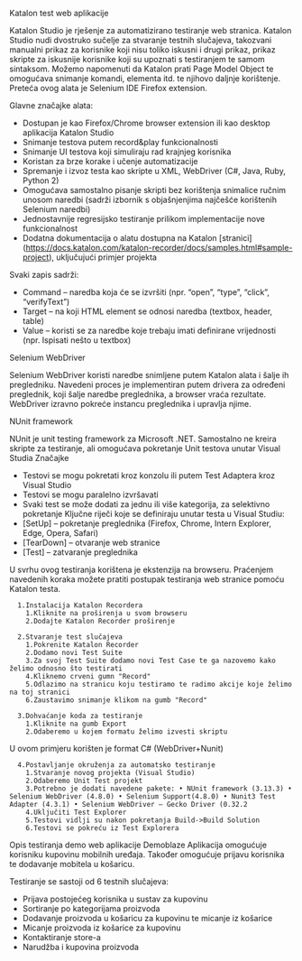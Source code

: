 Katalon test web aplikacije

  Katalon Studio je rješenje za automatizirano testiranje web stranica. 
  Katalon Studio nudi dvostruko sučelje za stvaranje testnih slučajeva, 
  takozvani manualni prikaz za korisnike koji nisu toliko iskusni i drugi prikaz, 
  prikaz skripte za iskusnije korisnike koji su upoznati s testiranjem te samom sintaksom. 
  Možemo napomenuti da Katalon prati Page Model Object te omogućava snimanje komandi, elementa itd. te njihovo daljnje korištenje. 
  Preteća ovog alata je Selenium IDE Firefox extension.

Glavne značajke alata:
  -	Dostupan je kao Firefox/Chrome browser extension ili kao desktop aplikacija Katalon Studio
  -	Snimanje testova putem record&play funkcionalnosti
  -	Snimanje UI testova koji simuliraju rad krajnjeg korisnika
  -	Koristan za brze korake i učenje automatizacije
  -	Spremanje i izvoz testa kao skripte u XML, WebDriver (C#, Java, Ruby, Python 2)
  -	Omogućava samostalno pisanje skripti bez korištenja snimalice ručnim unosom naredbi (sadrži izbornik s objašnjenjima najčešće korištenih Selenium naredbi)
  -	Jednostavnije regresijsko testiranje prilikom implementacije nove funkcionalnost
  -	Dodatna dokumentacija o alatu dostupna na Katalon [stranici] 
  (https://docs.katalon.com/katalon-recorder/docs/samples.html#sample-project), uključujući primjer projekta
  
Svaki zapis sadrži:
  -	Command – naredba koja će se izvršiti (npr. “open”, “type”, “click”, “verifyText”)
  -	Target – na koji HTML element se odnosi naredba (textbox, header, table)
  -	Value – koristi se za naredbe koje trebaju imati definirane vrijednosti (npr. Ispisati nešto u textbox)


Selenium WebDriver

Selenium WebDriver koristi naredbe snimljene putem Katalon alata i šalje ih pregledniku. 
Navedeni proces je implementiran putem drivera za određeni preglednik, koji šalje naredbe preglednika, 
a browser vraća rezultate. WebDriver izravno pokreće instancu preglednika i upravlja njime.


NUnit framework

NUnit je unit testing framework za Microsoft .NET. Samostalno ne kreira skripte za testiranje, 
ali omogućava pokretanje Unit testova unutar Visual Studia Značajke
  -	Testovi se mogu pokretati kroz konzolu ili putem Test Adaptera kroz Visual Studio
  -	Testovi se mogu paralelno izvršavati
  -	Svaki test se može dodati za jednu ili više kategorija, za selektivno pokretanje
Ključne riječi koje se definiraju unutar testa u Visual Studiu:
  -	[SetUp] – pokretanje preglednika (Firefox, Chrome, Intern Explorer, Edge, Opera, Safari)
  -	[TearDown] – otvaranje web stranice
  -	[Test] – zatvaranje preglednika

U svrhu ovog testiranja korištena je ekstenzija na browseru. Praćenjem navedenih koraka možete pratiti postupak testiranja web stranice pomoću Katalon testa.

      1.Instalacija Katalon Recordera
        1.Kliknite na proširenja u svom browseru
        2.Dodajte Katalon Recorder proširenje
                                                            
      2.Stvaranje test slučajeva                                               
        1.Pokrenite Katalon Recorder
        2.Dodamo novi Test Suite
        3.Za svoj Test Suite dodamo novi Test Case te ga nazovemo kako želimo odnosno što testirati
        4.Kliknemo crveni gumn "Record"
        5.Odlazimo na stranicu koju testiramo te radimo akcije koje želimo na toj stranici
        6.Zaustavimo snimanje klikom na gumb "Record"                                                      
                                                            
      3.Dohvaćanje koda za testiranje                                                                                                                            
        1.Kliknite na gumb Export
        2.Odaberemo u kojem formatu želimo izvesti skriptu
        
U ovom primjeru korišten je format C# (WebDriver+Nunit)


      4.Postavljanje okruženja za automatsko testiranje
        1.Stvaranje novog projekta (Visual Studio)
        2.Odaberemo Unit Test projekt
        3.Potrebno je dodati navedene pakete: • NUnit framework (3.13.3) • Selenium WebDriver (4.8.0) • Selenium Support(4.8.0) • Nunit3 Test Adapter (4.3.1) • Selenium WebDriver – Gecko Driver (0.32.2
        4.Uključiti Test Explorer
        5.Testovi vidlji su nakon pokretanja Build->Build Solution
        6.Testovi se pokreću iz Test Explorera

Opis testiranja demo web aplikacije Demoblaze
Aplikacija omogućuje korisniku kupovinu mobilnih uređaja. 
Također omogućuje prijavu korisnika te dodavanje mobitela u košaricu. 

Testiranje se sastoji od 6 testnih slučajeva:
  - Prijava postojećeg korisnika u sustav za kupovinu
  - Sortiranje po kategorijama proizvoda
  - Dodavanje proizvoda u košaricu za kupovinu te micanje  iz košarice
  - Micanje proizvoda iz košarice za kupovinu
  - Kontaktiranje store-a
  - Narudžba i kupovina proizvoda


